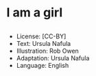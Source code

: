 # I am a girl

##

##

##

##

##

##

##

##

##

##

##

##

##
* License: [CC-BY]
* Text: Ursula Nafula
* Illustration: Rob Owen
* Adaptation: Ursula Nafula
* Language: English
